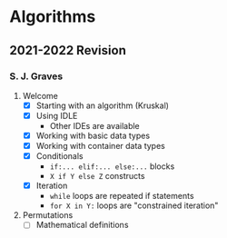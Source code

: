 # Algorithms

## 2021-2022 Revision

### S. J. Graves

1. Welcome
   - [x] Starting with an algorithm (Kruskal)
   - [x] Using IDLE
     - Other IDEs are available
   - [x] Working with basic data types
   - [x] Working with container data types
   - [x] Conditionals
     - `if:... elif:... else:...` blocks
     - `X if Y else Z` constructs
   - [x] Iteration
     - `while` loops are repeated if statements
     - `for X in Y:` loops are "constrained iteration"

2. Permutations
   - [ ] Mathematical definitions
